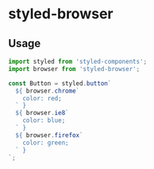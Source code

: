 # styled-browser



## Usage

```javascript
import styled from 'styled-components';
import browser from 'styled-browser';

const Button = styled.button`
  ${ browser.chrome`
    color: red;
  ` }
  ${ browser.ie8`
    color: blue;
  ` }
  ${ browser.firefox`
    color: green;
  ` }
`;
```
